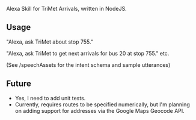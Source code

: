 Alexa Skill for TriMet Arrivals, written in NodeJS.

## Usage

"Alexa, ask TriMet about stop 755."

"Alexa, ask TriMet to get next arrivals for bus 20 at stop 755."
etc.

(See /speechAssets for the intent schema and sample utterances)

## Future

* Yes, I need to add unit tests.
* Currently, requires routes to be specified numerically, but I'm planning on adding support for addresses via the Google Maps Geocode API.

